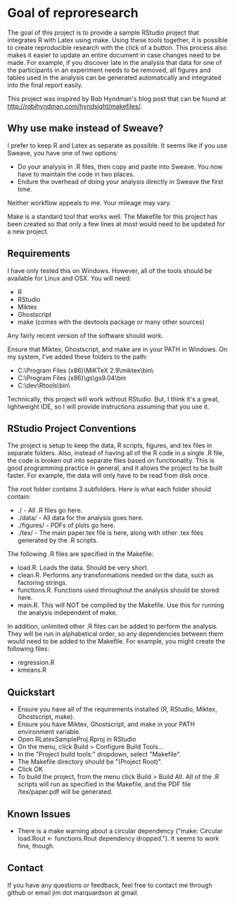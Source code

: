 Goal of reproresearch
================================
The goal of this project is to provide a sample RStudio project that integrates R with Latex using make. Using these tools together, it is possible to create reproducible research with the click of a button. This process also makes it easier to update an entire document in case changes need to be made. For example, if you discover late in the analysis that data for one of the participants in an experiment needs to be removed, all figures and tables used in the analysis can be generated automatically and integrated into the final report easily.

This project was inspired by Rob Hyndman's blog post that can be found at http://robjhyndman.com/hyndsight/makefiles/.

Why use make instead of Sweave?
-------------------------------
I prefer to keep R and Latex as separate as possible. It seems like if you use Sweave, you have one of two options:

* Do your analysis in .R files, then copy and paste into Sweave. You now have to maintain the code in two places.
* Endure the overhead of doing your analysis directly in Sweave the first time.

Neither workflow appeals to me. Your mileage may vary.

Make is a standard tool that works well. The Makefile for this project has been created so that only a few lines at most would need to be updated for a new project.

Requirements
------------
I have only tested this on Windows. However, all of the tools should be available for Linux and OSX. You will need:

* R
* RStudio
* Miktex
* Ghostscript
* make (comes with the devtools package or many other sources)

Any fairly recent version of the software should work.

Ensure that Miktex, Ghostscript, and make are in your PATH in Windows. On my system, I've added these folders to the path:

* C:\Program Files (x86)\MiKTeX 2.9\miktex\bin\
* C:\Program Files (x86)\gs\gs9.04\bin
* C:\dev\Rtools\bin\

Technically, this project will work without RStudio. But, I think it's a great, lightweight IDE, so I will provide instructions assuming that you use it.

RStudio Project Conventions
---------------------------
The project is setup to keep the data, R scripts, figures, and tex files in separate folders. Also, instead of having all of the R code in a single .R file, the code is broken out into separate files based on functionality. This is good programming practice in general, and it allows the project to be built faster. For example, the data will only have to be read from disk once.

The root folder contains 3 subfolders. Here is what each folder should contain:

* ./ - All .R files go here.
* ./data/ - All data for the analysis goes here.
* ./figures/ - PDFs of plots go here.
* ./tex/ - The main paper.tex file is here, along with other .tex files generated by the .R scripts.

The following .R files are specified in the Makefile:

* load.R. Loads the data. Should be very short.
* clean.R. Performs any transformations needed on the data, such as factoring strings.
* functions.R. Functions used throughout the analysis should be stored here.
* main.R. This will NOT be compiled by the Makefile. Use this for running the analysis independent of make.

In addition, unlimited other .R files can be added to perform the analysis. They will be run in alphabetical order, so any dependencies between them would need to be added to the Makefile. For example, you might create the following files:

* regression.R
* kmeans.R

Quickstart
----------
* Ensure you have all of the requirements installed (R, RStudio, Miktex, Ghostscript, make).
* Ensure you have Miktex, Ghostscript, and make in your PATH environment variable.
* Open RLatexSampleProj.Rproj in RStudio
* On the menu, click Build > Configure Build Tools...
* In the "Project build tools:" dropdown, select "Makefile".
* The Makefile directory should be "(Project Root)".
* Click OK
* To build the project, from the menu click Build > Build All. All of the .R scripts will run as specified in the Makefile, and the PDF file /tex/paper.pdf will be generated.

Known Issues
------------

* There is a make warning about a circular dependency ("make: Circular load.Rout <- functions.Rout dependency dropped."). It seems to work fine, though.

Contact
-------
If you have any questions or feedback, feel free to contact me through github or email jim dot marquardson at gmail.
